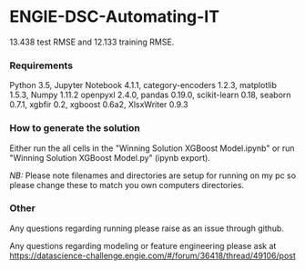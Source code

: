﻿# ENGIE-DSC-Automating-IT

13.438 test RMSE and 12.133 training RMSE.

### Requirements

Python 3.5, Jupyter Notebook 4.1.1, category-encoders 1.2.3, matplotlib 1.5.3, Numpy 1.11.2
openpyxl 2.4.0, pandas 0.19.0, scikit-learn 0.18, seaborn 0.7.1, xgbfir 0.2, xgboost 0.6a2,
XlsxWriter 0.9.3

### How to generate the solution

Either run the all cells in the "Winning Solution XGBoost Model.ipynb" or run 
"Winning Solution XGBoost Model.py" (ipynb export).

*NB:* Please note filenames and directories are setup for running on my pc so please change
these to match you own computers directories.

### Other

Any questions regarding running please raise as an issue through github.

Any questions regarding modeling or feature engineering please ask at https://datascience-challenge.engie.com/#/forum/36418/thread/49106/post

